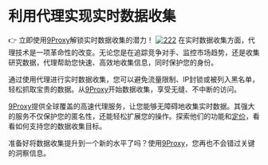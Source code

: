 # 利用代理实现实时数据收集
👉 立即使用[9Proxy](https://the9proxy.short.gy/github-homepage-chloe321)解锁实时数据收集的潜力！
<a href='https://postimages.org/' target='_blank'><img src='https://i.postimg.cc/nLNJ53yv/222.png' border='0' alt='222'/></a>
在实时数据收集方面，代理技术是一项革命性的改变。无论您是在追踪竞争对手、监控市场趋势，还是收集研究数据，代理帮助您快速、高效地收集信息，同时保护您的身份。

通过使用代理进行实时数据收集，您可以避免流量限制、IP封锁或被列入黑名单，轻松抓取宝贵的数据。从[9Proxy](https://the9proxy.short.gy/github-homepage-chloe321)开始数据收集，享受无缝、不中断的访问。

[9Proxy](https://the9proxy.short.gy/github-homepage-chloe321)提供全球覆盖的高速代理服务，让您能够无障碍地收集实时数据。其强大的服务不仅保护您的匿名性，还能轻松扩展您的操作。探索他们的功能和[定价](https://the9proxy.short.gy/github-pricing-chloe321)，看看如何支持您的数据收集目标。

准备好将数据收集提升到一个新的水平了吗？使用[9Proxy](https://the9proxy.short.gy/github-homepage-chloe321)，您再也不会错过关键的洞察信息。

